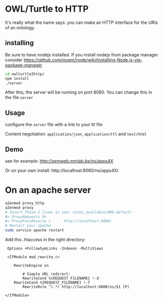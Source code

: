 # OWL/Turtle to HTTP

It's really what the name says: you can make an HTTP interface for the URIs of an ontology.

## installing

Be sure to have nodejs installed.
If you install nodejs from package manager consider https://github.com/joyent/node/wiki/Installing-Node.js-via-package-manager

```bash
cd owlturtle2http/
npm install
./server
```

After this, the server will be running on port 8080. You can change this in the file `server`

## Usage

configure the `server` file with a link to your ttl file

Content negotiation: `application/json`, `application/ttl` and `text/html`

## Demo

see for example: http://semweb.mmlab.be/ns/apps4X

Or on your own install: http://localhost:8080/ns/apps4X/

# On an apache server

```bash
a2enmod proxy_http
a2enmod proxy
# Insert These 2 lines in your sites_available/000-default 
#> ProxyRequests On
#> ProxyPassReverse /      http://localhost:8080/
# Restart your apache
sudo service apache restart

```

Add this .htaccess in the right directory:
```htaccess
 Options +FollowSymLinks -Indexes -MultiViews
    
 <IfModule mod_rewrite.c>
        
 	RewriteEngine on
        
        # Simple URL redirect:
        RewriteCond %{REQUEST_FILENAME} !-d
	RewriteCond %{REQUEST_FILENAME} !-f
        RewriteRule ^(.*) http://localhost:8080/ns/$1 [P]

</IfModule>
```
